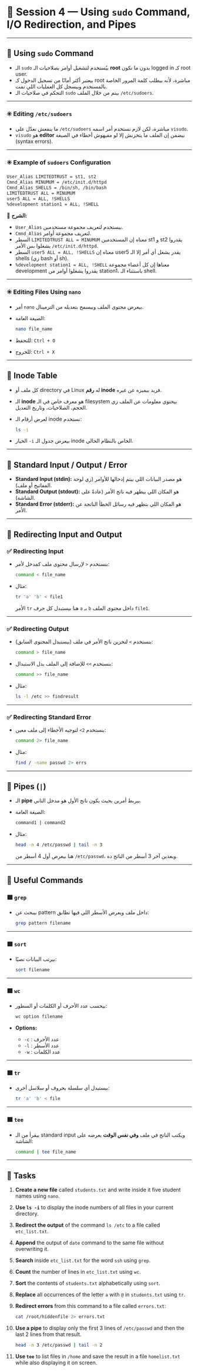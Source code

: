 
# 🧩 Session 4 — Using `sudo` Command, I/O Redirection, and Pipes

---

## 🔹 Using `sudo` Command

* الـ `sudo` بيُستخدم لتشغيل أوامر بصلاحيات الـ **root** بدون ما نكون logged in كـ root user.
* بيعتبر أكثر أمانًا من تسجيل الدخول كـ root مباشرة، لأنه بيطلب كلمة المرور الخاصة بالمستخدم وبيسجل كل العمليات اللي تمت.
* التحكم في صلاحيات الـ `sudo` بيتم من خلال الملف `/etc/sudoers`.

---

### ✳️ Editing `/etc/sudoers`

* ما ينفعش نعدّل على `/etc/sudoers` مباشرة، لكن لازم نستخدم أمر اسمه `visudo`.
* `visudo` هو **editor** بيضمن إن الملف ما يتخزنش إلا لو مفيهوش أخطاء في الصيغة (syntax errors).

---

### ✳️ Example of `sudoers` Configuration

```bash
User_Alias LIMITEDTRUST = st1, st2
Cmnd_Alias MINUMUM = /etc/init.d/httpd
Cmnd_Alias SHELLS = /bin/sh, /bin/bash
LIMITEDTRUST ALL = MINUMUM
user5 ALL = ALL, !SHELLS
%development station1 = ALL, !SHELL
```

📌 **الشرح:**

* `User_Alias` بيستخدم لتعريف مجموعة مستخدمين.
* `Cmnd_Alias` لتعريف مجموعة أوامر.
* السطر `LIMITEDTRUST ALL = MINUMUM` معناه إن المستخدمين st1 و st2 يقدروا يشغلوا بس الأمر `/etc/init.d/httpd`.
* السطر `user5 ALL = ALL, !SHELLS` معناه إن user5 يقدر يشغل أي أمر إلا الـ shells (زي bash أو sh).
* `%development station1 = ALL, !SHELL` معناها إن كل أعضاء مجموعة development يقدروا يشغلوا أوامر من station1، باستثناء الـ shell.

---

### ✳️ Editing Files Using `nano`

* أمر `nano` بيعرض محتوى الملف وبيسمح بتعديله من الترمینال.
* الصيغة العامة:

  ```bash
  nano file_name
  ```
* للتحفظ: `Ctrl + O`
* للخروج: `Ctrl + X`

---

## 🔹 Inode Table

* كل ملف أو directory في Linux له **رقم inode** فريد بيميزه عن غيره.
* الـ **inode** هو معرف خاص في الـ filesystem بيحتوي معلومات عن الملف زي الحجم، الصلاحيات، وتاريخ التعديل.
* لعرض أرقام الـ inode نستخدم:

  ```bash
  ls -i
  ```
* الخيار `-i` بيعرض جدول الـ inode الخاص بالنظام الحالي.

---

## 🔹 Standard Input / Output / Error

* **Standard Input (stdin):** هو مصدر البيانات اللي بيتم إدخالها للأوامر (زي لوحة المفاتيح أو ملف).
* **Standard Output (stdout):** هو المكان اللي بيظهر فيه ناتج الأمر (عادةً على الشاشة).
* **Standard Error (stderr):** هو المكان اللي بتظهر فيه رسائل الخطأ الناتجة عن الأمر.

---

## 🔹 Redirecting Input and Output

### ✅ Redirecting Input

* بنستخدم `<` لإرسال محتوى ملف كمدخل لأمر:

  ```bash
  command < file_name
  ```
* مثال:

  ```bash
  tr 'a' 'b' < file1
  ```

  الأمر `tr` هنا بيستبدل كل حرف `a` بـ `b` داخل محتوى الملف `file1`.

---

### ✅ Redirecting Output

* بنستخدم `>` لتخزين ناتج الأمر في ملف (بيستبدل المحتوى السابق):

  ```bash
  command > file_name
  ```
* بنستخدم `>>` للإضافة إلى الملف بدل الاستبدال:

  ```bash
  command >> file_name
  ```
* مثال:

  ```bash
  ls -l /etc >> findresult
  ```

---

### ✅ Redirecting Standard Error

* بنستخدم `2>` لتوجيه الأخطاء إلى ملف معين:

  ```bash
  command 2> file_name
  ```
* مثال:

  ```bash
  find / -name passwd 2> errs
  ```

---

## 🔹 Pipes (`|`)

* الـ **pipe** بيربط أمرين بحيث يكون ناتج الأول هو مدخل التاني.
* الصيغة العامة:

  ```bash
  command1 | command2
  ```
* مثال:

  ```bash
  head -n 4 /etc/passwd | tail -n 3
  ```

  هنا بيعرض أول 4 أسطر من `/etc/passwd`، وبعدين آخر 3 أسطر من الناتج ده.

---

## 🔹 Useful Commands

### 🟩 `grep`

* بيبحث عن pattern داخل ملف ويعرض الأسطر اللي فيها تطابق:

  ```bash
  grep pattern filename
  ```

---

### 🟩 `sort`

* بيرتب البيانات نصيًا:

  ```bash
  sort filename
  ```

---

### 🟩 `wc`

* بيحسب عدد الأحرف أو الكلمات أو السطور:

  ```bash
  wc option filename
  ```
* **Options:**

  * `-c` : عدد الأحرف
  * `-l` : عدد الأسطر
  * `-w` : عدد الكلمات

---

### 🟩 `tr`

* بيستبدل أي سلسلة بحروف أو سلاسل أخرى:

  ```bash
  tr 'a' 'b' < file
  ```

---

### 🟩 `tee`

* بيقرأ من الـ standard input ويكتب الناتج في ملف **وفي نفس الوقت** يعرضه على الشاشة:

  ```bash
  command | tee file_name
  ```

---

## 🧠 Tasks 

1. **Create a new file** called `students.txt` and write inside it five student names using `nano`.
2. **Use `ls -i`** to display the inode numbers of all files in your current directory.
3. **Redirect the output** of the command `ls /etc` to a file called `etc_list.txt`.
4. **Append** the output of `date` command to the same file without overwriting it.
5. **Search** inside `etc_list.txt` for the word `ssh` using `grep`.
6. **Count** the number of lines in `etc_list.txt` using `wc`.
7. **Sort** the contents of `students.txt` alphabetically using `sort`.
8. **Replace** all occurrences of the letter `a` with `@` in `students.txt` using `tr`.
9. **Redirect errors** from this command to a file called `errors.txt`:

   ```bash
   cat /root/hiddenfile 2> errors.txt
   ```
10. **Use a pipe** to display only the first 3 lines of `/etc/passwd` and then the last 2 lines from that result.

    ```bash
    head -n 3 /etc/passwd | tail -n 2
    ```
11. **Use `tee`** to list files in `/home` and save the result in a file `homelist.txt` while also displaying it on screen.
